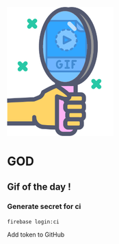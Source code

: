 <img height="300" src="sources/logo.png">

<p align="center">

# GOD

## Gif of the day !

</p>

### Generate secret for ci

`firebase login:ci`

Add token to GitHub
